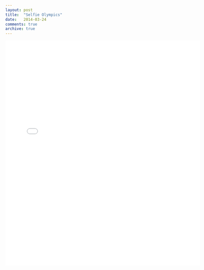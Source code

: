 ```yaml
---
layout: post
title:  "Selfie Olympics"
date:   2014-03-24
comments: true
archive: true
---
```

<iframe src="//instagram.com/p/lc4K1ORM8x/embed/" width="612" height="710" frameborder="0" scrolling="no" allowtransparency="true"></iframe>